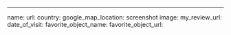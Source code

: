 ---
name:
url:
country:
google_map_location:
screenshot image:
my_review_url:
date_of_visit:
favorite_object_name:
favorite_object_url: